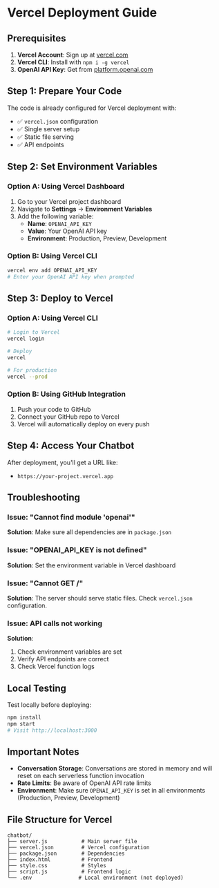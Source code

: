 # Vercel Deployment Guide

## Prerequisites

1. **Vercel Account**: Sign up at [vercel.com](https://vercel.com)
2. **Vercel CLI**: Install with `npm i -g vercel`
3. **OpenAI API Key**: Get from [platform.openai.com](https://platform.openai.com)

## Step 1: Prepare Your Code

The code is already configured for Vercel deployment with:
- ✅ `vercel.json` configuration
- ✅ Single server setup
- ✅ Static file serving
- ✅ API endpoints

## Step 2: Set Environment Variables

### Option A: Using Vercel Dashboard
1. Go to your Vercel project dashboard
2. Navigate to **Settings** → **Environment Variables**
3. Add the following variable:
   - **Name**: `OPENAI_API_KEY`
   - **Value**: Your OpenAI API key
   - **Environment**: Production, Preview, Development

### Option B: Using Vercel CLI
```bash
vercel env add OPENAI_API_KEY
# Enter your OpenAI API key when prompted
```

## Step 3: Deploy to Vercel

### Option A: Using Vercel CLI
```bash
# Login to Vercel
vercel login

# Deploy
vercel

# For production
vercel --prod
```

### Option B: Using GitHub Integration
1. Push your code to GitHub
2. Connect your GitHub repo to Vercel
3. Vercel will automatically deploy on every push

## Step 4: Access Your Chatbot

After deployment, you'll get a URL like:
- `https://your-project.vercel.app`

## Troubleshooting

### Issue: "Cannot find module 'openai'"
**Solution**: Make sure all dependencies are in `package.json`

### Issue: "OPENAI_API_KEY is not defined"
**Solution**: Set the environment variable in Vercel dashboard

### Issue: "Cannot GET /"
**Solution**: The server should serve static files. Check `vercel.json` configuration.

### Issue: API calls not working
**Solution**: 
1. Check environment variables are set
2. Verify API endpoints are correct
3. Check Vercel function logs

## Local Testing

Test locally before deploying:
```bash
npm install
npm start
# Visit http://localhost:3000
```

## Important Notes

- **Conversation Storage**: Conversations are stored in memory and will reset on each serverless function invocation
- **Rate Limits**: Be aware of OpenAI API rate limits
- **Environment**: Make sure `OPENAI_API_KEY` is set in all environments (Production, Preview, Development)

## File Structure for Vercel

```
chatbot/
├── server.js           # Main server file
├── vercel.json         # Vercel configuration
├── package.json        # Dependencies
├── index.html          # Frontend
├── style.css           # Styles
├── script.js           # Frontend logic
└── .env               # Local environment (not deployed)
``` 
